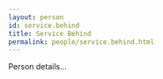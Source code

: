 ```yaml
---
layout: person
id: service.behind
title: Service Behind
permalink: people/service.behind.html
---
```


Person details...